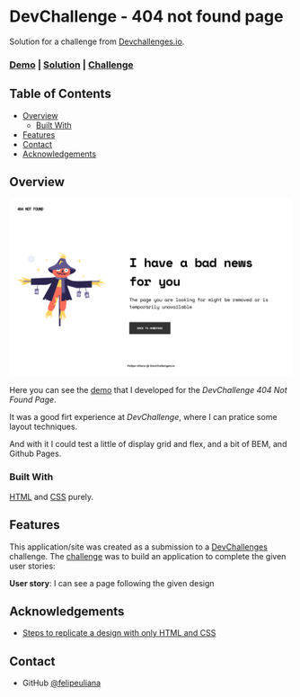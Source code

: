 # DevChallenge - 404 not found page

Solution for a challenge from [Devchallenges.io](http://devchallenges.io).

### [Demo](https://felipeuliana.github.io/devchallenges-404-not-found/) | [Solution](https://github.com/felipeuliana/devchallenges-404-not-found) | [Challenge](https://devchallenges.io/challenges/wBunSb7FPrIepJZAg0sY)

## Table of Contents

- [Overview](#overview)
  - [Built With](#built-with)
- [Features](#features)
- [Contact](#contact)
- [Acknowledgements](#acknowledgements)

## Overview

![screenshot](404-not-found.png)

Here you can see the [demo](https://felipeuliana.github.io/devchallenges-404-not-found/) that I developed for the _DevChallenge 404 Not Found Page_.

It was a good firt experience at _DevChallenge_, where I can pratice some layout techniques.

And with it I could test a little of display grid and flex, and a bit of BEM, and Github Pages.

### Built With

[HTML](https://developer.mozilla.org/en-US/docs/Web/HTML) and [CSS](https://developer.mozilla.org/en-US/docs/Web/CSS) purely.

## Features

This application/site was created as a submission to a [DevChallenges](https://devchallenges.io/challenges) challenge. The [challenge](https://devchallenges.io/challenges/wBunSb7FPrIepJZAg0sY) was to build an application to complete the given user stories:

__User story__: I can see a page following the given design

## Acknowledgements

- [Steps to replicate a design with only HTML and CSS](https://devchallenges-blogs.web.app/how-to-replicate-design/)

## Contact

- GitHub [@felipeuliana](https://github.com/felipeuliana)
